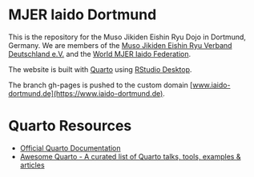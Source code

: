 # MJER Iaido Dortmund

<!-- badges: start -->

<!-- badges: end -->

This is the repository for the Muso Jikiden Eishin Ryu Dojo in Dortmund, Germany.
We are members of the [Muso Jikiden Eishin Ryu Verband Deutschland e.V.](https://www.iaido-dortmund.de/www.iaidoverband.org)
and the [World MJER Iaido Federation](https://mjer-iaido.github.io/en/).

The website is built with [Quarto](https://quarto.org/) using [RStudio Desktop](https://posit.co/download/rstudio-desktop/).

The branch gh-pages is pushed to the custom domain [www.iaido-dortmund.de](https://www.iaido-dortmund.de).

# Quarto Resources

* [Official Quarto Documentation](https://quarto.org/docs/websites/)
* [Awesome Quarto - A curated list of Quarto talks, tools, examples & articles](https://github.com/mcanouil/awesome-quarto)
